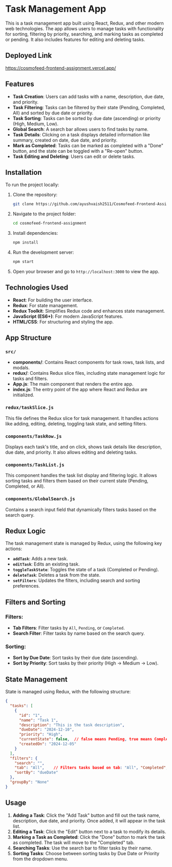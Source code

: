 # Task Management App

This is a task management app built using React, Redux, and other modern web technologies. The app allows users to manage tasks with functionality for sorting, filtering by priority, searching, and marking tasks as completed or pending. It also includes features for editing and deleting tasks.


## Deployed Link
https://cosmofeed-frontend-assignment.vercel.app/

## Features

- **Task Creation**: Users can add tasks with a name, description, due date, and priority.
- **Task Filtering**: Tasks can be filtered by their state (Pending, Completed, All) and sorted by due date or priority.
- **Task Sorting**: Tasks can be sorted by due date (ascending) or priority (High, Medium, Low).
- **Global Search**: A search bar allows users to find tasks by name.
- **Task Details**: Clicking on a task displays detailed information like summary, created on date, due date, and priority.
- **Mark as Completed**: Tasks can be marked as completed with a "Done" button, and the state can be toggled with a "Re-open" button.
- **Task Editing and Deleting**: Users can edit or delete tasks.

## Installation

To run the project locally:

1. Clone the repository:
   ```bash
   git clone https://github.com/ayushvaish2511/Cosmofeed-Frontend-Assignment.git
   ```

2. Navigate to the project folder:
   ```bash
   cd cosmofeed-frontend-assignment
   ```

3. Install dependencies:
   ```bash
   npm install
   ```

4. Run the development server:
   ```bash
   npm start
   ```

5. Open your browser and go to `http://localhost:3000` to view the app.

## Technologies Used

- **React**: For building the user interface.
- **Redux**: For state management.
- **Redux Toolkit**: Simplifies Redux code and enhances state management.
- **JavaScript (ES6+)**: For modern JavaScript features.
- **HTML/CSS**: For structuring and styling the app.

## App Structure

### `src/`
- **components/**: Contains React components for task rows, task lists, and modals.
- **redux/**: Contains Redux slice files, including state management logic for tasks and filters.
- **App.js**: The main component that renders the entire app.
- **index.js**: The entry point of the app where React and Redux are initialized.

### `redux/taskSlice.js`
This file defines the Redux slice for task management. It handles actions like adding, editing, deleting, toggling task state, and setting filters.

### `components/TaskRow.js`
Displays each task's title, and on click, shows task details like description, due date, and priority. It also allows editing and deleting tasks.

### `components/TaskList.js`
This component handles the task list display and filtering logic. It allows sorting tasks and filters them based on their current state (Pending, Completed, or All).

### `components/GlobalSearch.js`
Contains a search input field that dynamically filters tasks based on the search query.

## Redux Logic

The task management state is managed by Redux, using the following key actions:

- **`addTask`**: Adds a new task.
- **`editTask`**: Edits an existing task.
- **`toggleTaskState`**: Toggles the state of a task (Completed or Pending).
- **`deleteTask`**: Deletes a task from the state.
- **`setFilters`**: Updates the filters, including search and sorting preferences.

## Filters and Sorting

### Filters:
- **Tab Filters**: Filter tasks by `All`, `Pending`, or `Completed`.
- **Search Filter**: Filter tasks by name based on the search query.

### Sorting:
- **Sort by Due Date**: Sort tasks by their due date (ascending).
- **Sort by Priority**: Sort tasks by their priority (High -> Medium -> Low).

## State Management

State is managed using Redux, with the following structure:
```json
{
  "tasks": [
    {
      "id": "1",
      "name": "Task 1",
      "description": "This is the task description",
      "dueDate": "2024-12-10",
      "priority": "High",
      "currentState": false,  // false means Pending, true means Completed
      "createdOn": "2024-12-05"
    }
  ],
  "filters": {
    "search": "",
    "tab": "All",    // Filters tasks based on tab: "All", "Completed", "Pending"
    "sortBy": "dueDate"
  },
  "groupBy": "None"
}
```

## Usage

1. **Adding a Task**: Click the "Add Task" button and fill out the task name, description, due date, and priority. Once added, it will appear in the task list.
2. **Editing a Task**: Click the "Edit" button next to a task to modify its details.
3. **Marking a Task as Completed**: Click the "Done" button to mark the task as completed. The task will move to the "Completed" tab.
4. **Searching Tasks**: Use the search bar to filter tasks by their name.
5. **Sorting Tasks**: Choose between sorting tasks by Due Date or Priority from the dropdown menu.
